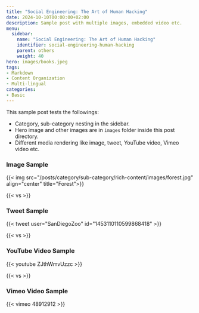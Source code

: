 ```yaml
---
title: "Social Engineering: The Art of Human Hacking"
date: 2024-10-10T00:00:00+02:00
description: Sample post with multiple images, embedded video etc.
menu:
  sidebar:
    name: "Social Engineering: The Art of Human Hacking"
    identifier: social-engineering-human-hacking
    parent: others
    weight: 40
hero: images/books.jpeg
tags:
- Markdown
- Content Organization
- Multi-lingual
categories:
- Basic
---
```


This sample post tests the followings:

- Category, sub-category nesting in the sidebar.
- Hero image and other images are in `images` folder inside this post directory.
- Different media rendering like image, tweet, YouTube video, Vimeo video etc.

### Image Sample

{{< img src="/posts/category/sub-category/rich-content/images/forest.jpg" align="center" title="Forest">}}

{{< vs >}}

### Tweet Sample

{{< tweet user="SanDiegoZoo" id="1453110110599868418" >}}

{{< vs >}}

### YouTube Video Sample

{{< youtube ZJthWmvUzzc >}}

{{< vs >}}

### Vimeo Video Sample

{{< vimeo 48912912 >}}

